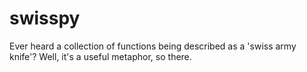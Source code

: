 swisspy
=======

Ever heard a collection of functions being described as a 'swiss army knife'? Well, it's a useful metaphor, so there.
